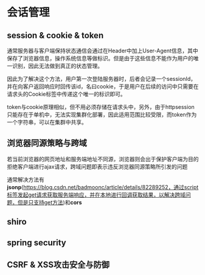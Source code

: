 # 会话管理

## session & cookie & token

通常服务器与客户端保持状态通信会通过在Header中加上User-Agent信息，其中保存了浏览器信息，操作系统信息等做标识。但是由于这些信息不能作为用户的唯一识别，因此无法做到真正的状态管理。

因此为了解决这个方法，用户第一次登陆服务器时，后者会记录一个sessionId，并在向客户返回响应时回传该id，名曰cookie，于是用户在后续的访问中只需要在请求头的Cookie标签中传递这个唯一的标识即可。

token与cookie原理相似，但不用必须存储在请求头中，另外，由于httpsession只能存在于单机中，无法实现集群化部署，因此适用范围比较受限，而token作为一个字符串，可以在集群中共享。



## 浏览器同源策略与跨域

若当前浏览器的网页地址和服务端地址不同源，浏览器则会出于保护客户端为目的拒绝客户端进行ajax请求，跨域问题即表示违反浏览器同源策略所引发的问题

通常解决方法有**jsonp**(https://blog.csdn.net/badmoonc/article/details/82289252，通过script标签发起get请求获取服务端响应，并在本地进行回调获取结果，以解决跨域问题，但是只支持get方法)和**cors**



## shiro



## spring security



## CSRF & XSS攻击安全与防御